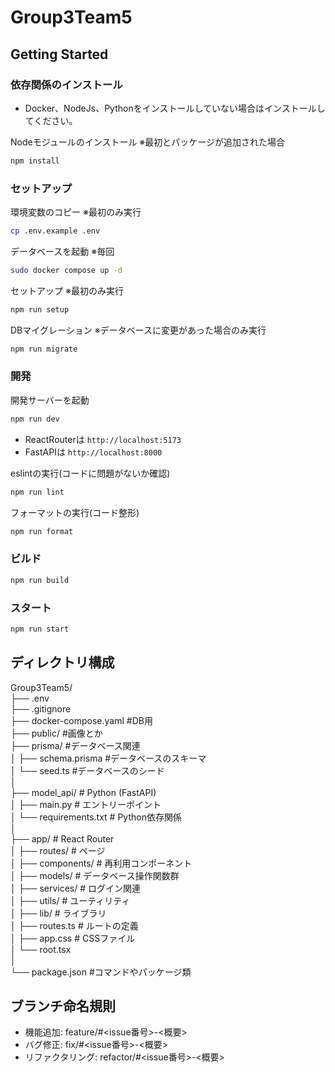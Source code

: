 # Group3Team5

## Getting Started

### 依存関係のインストール

- Docker、NodeJs、Pythonをインストールしていない場合はインストールしてください。

Nodeモジュールのインストール ※最初とパッケージが追加された場合

```bash
npm install
```

### セットアップ

環境変数のコピー ※最初のみ実行

```bash
cp .env.example .env
```

データベースを起動 ※毎回

```bash
sudo docker compose up -d
```

セットアップ ※最初のみ実行

```bash
npm run setup
```

DBマイグレーション ※データベースに変更があった場合のみ実行

```bash
npm run migrate
```

### 開発

開発サーバーを起動

```bash
npm run dev
```

- ReactRouterは `http://localhost:5173`
- FastAPIは `http://localhost:8000`

eslintの実行(コードに問題がないか確認)

```bash
npm run lint
```

フォーマットの実行(コード整形)

```bash
npm run format
```

### ビルド

```bash
npm run build
```

### スタート

```bash
npm run start
```

## ディレクトリ構成

Group3Team5/  
├── .env  
├── .gitignore  
├── docker-compose.yaml #DB用  
├── public/ #画像とか  
├── prisma/ #データベース関連  
│ ├── schema.prisma #データベースのスキーマ  
│ └── seed.ts #データベースのシード  
│  
├── model_api/ # Python (FastAPI)  
│ ├── main.py # エントリーポイント  
│ └── requirements.txt # Python依存関係  
│  
├── app/ # React Router  
│ ├── routes/ # ページ  
│ ├── components/ # 再利用コンポーネント  
│ ├── models/ # データベース操作関数群  
│ ├── services/ # ログイン関連  
│ ├── utils/ # ユーティリティ  
│ ├── lib/ # ライブラリ  
│ ├── routes.ts # ルートの定義  
│ ├── app.css # CSSファイル  
│ └── root.tsx  
│  
└── package.json #コマンドやパッケージ類

## ブランチ命名規則

- 機能追加: feature/#<issue番号>-<概要>
- バグ修正: fix/#<issue番号>-<概要>
- リファクタリング: refactor/#<issue番号>-<概要>
